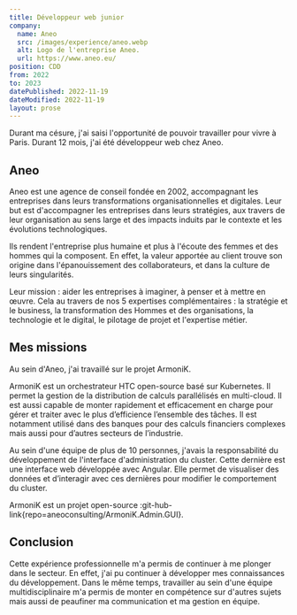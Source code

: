```yaml
---
title: Développeur web junior
company:
  name: Aneo
  src: /images/experience/aneo.webp
  alt: Logo de l'entreprise Aneo.
  url: https://www.aneo.eu/
position: CDD
from: 2022
to: 2023
datePublished: 2022-11-19
dateModified: 2022-11-19
layout: prose
---
```


Durant ma césure, j'ai saisi l'opportunité de pouvoir travailler pour vivre à Paris. Durant 12 mois, j'ai été développeur web chez Aneo.

<!-- more -->

## Aneo

Aneo est une agence de conseil fondée en 2002, accompagnant les entreprises dans leurs transformations organisationnelles et digitales. Leur but est d'accompagner les entreprises dans leurs stratégies, aux travers de leur organisation au sens large et des impacts induits par le contexte et les évolutions technologiques.

Ils rendent l'entreprise plus humaine et plus à l'écoute des femmes et des hommes qui la composent. En effet, la valeur apportée au client trouve son origine dans l'épanouissement des collaborateurs, et dans la culture de leurs singularités.

Leur mission : aider les entreprises à imaginer, à penser et à mettre en œuvre. Cela au travers de nos 5 expertises complémentaires : la stratégie et le business, la transformation des Hommes et des organisations, la technologie et le digital, le pilotage de projet et l'expertise métier.

## Mes missions

Au sein d'Aneo, j'ai travaillé sur le projet ArmoniK.

ArmoniK est un orchestrateur HTC open-source basé sur Kubernetes. Il permet la gestion de la distribution de calculs parallélisés en multi-cloud. Il est aussi capable de monter rapidement et efficacement en charge pour gérer et traiter avec le plus d’efficience l’ensemble des tâches. Il est notamment utilisé dans des banques pour des calculs financiers complexes mais aussi pour d’autres secteurs de l’industrie.

Au sein d'une équipe de plus de 10 personnes, j'avais la responsabilité du développement de l'interface d'administration du cluster. Cette dernière est une interface web développée avec Angular. Elle permet de visualiser des données et d’interagir avec ces dernières pour modifier le comportement du cluster.

ArmoniK est un projet open-source :git-hub-link{repo=aneoconsulting/ArmoniK.Admin.GUI}.

## Conclusion

Cette expérience professionnelle m'a permis de continuer à me plonger dans le secteur. En effet, j'ai pu continuer à développer mes connaissances du développement. Dans le même temps, travailler au sein d'une équipe multidisciplinaire m'a permis de monter en compétence sur d'autres sujets mais aussi de peaufiner ma communication et ma gestion en équipe.